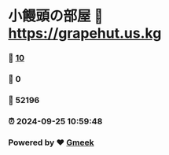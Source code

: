 # 小饅頭の部屋 :link: https://grapehut.us.kg 
### :page_facing_up: [10](https://grapehut.us.kg/tag.html) 
### :speech_balloon: 0 
### :hibiscus: 52196 
### :alarm_clock: 2024-09-25 10:59:48 
### Powered by :heart: [Gmeek](https://github.com/Meekdai/Gmeek)
